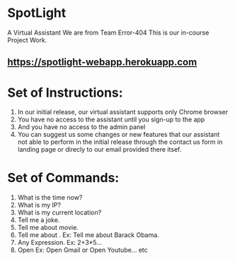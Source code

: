 # SpotLight
A Virtual Assistant
We are from Team Error-404
This is our in-course Project Work.
## https://spotlight-webapp.herokuapp.com

# Set of Instructions:
1. In our initial release, our virtual assistant supports only Chrome browser
2. You have no access to the assistant until you sign-up to the app
3. And you have no access to the admin panel
4. You can suggest us some changes or new features that our assistant not able to perform in the initial release through the contact us form in landing page or direcly to our email provided there itsef.

# Set of Commands:
1. What is the time now?
2. What is my IP?
3. What is my current location?
4. Tell me a joke.
5. Tell me about <moviename> movie.
6. Tell me about <anything>. Ex: Tell me about Barack Obama.
7. Any Expression. Ex: 2+3*5...
8. Open <any website> Ex: Open Gmail or Open Youtube...
etc
